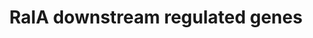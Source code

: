 ---
annotations:
- type: Pathway Ontology
  value: Ras family mediated signaling pathway
- type: Disease Ontology
  value: chronic myeloid leukemia
authors:
- Mkutmon
description: Downstream genes of RalA signaling pathways, including the Rac-family
  GTPase-activating protein RLIP (also known as RLIP76 and ralA binding protein 1
  (RALBP1)), CDC42(cell division cycle 42), RAC1 (ras-related C3 botulinum toxin substrate
  1), RAC2, RAC3, the Y-box transcription factor ZO-1-associated nucleic acidbinding
  protein (ZONAB, also known as cold shock domain protein A (CSDA)), and two subunits
  of the exocyst complex, SEC5 (also known as exocyst complex component 2 (EXOC2))
  and EXO84 (also known as EXOC8), which are involved in regulating cell proliferation,
  apoptosis and migration
last-edited: 2015-06-30
organisms:
- Bos taurus
redirect_from:
- /index.php/Pathway:WP3268
- /instance/WP3268
schema-jsonld:
- '@context': https://schema.org/
  '@id': https://wikipathways.github.io/pathways/WP3268.html
  '@type': Dataset
  creator:
    '@type': Organization
    name: WikiPathways
  description: Downstream genes of RalA signaling pathways, including the Rac-family
    GTPase-activating protein RLIP (also known as RLIP76 and ralA binding protein
    1 (RALBP1)), CDC42(cell division cycle 42), RAC1 (ras-related C3 botulinum toxin
    substrate 1), RAC2, RAC3, the Y-box transcription factor ZO-1-associated nucleic
    acidbinding protein (ZONAB, also known as cold shock domain protein A (CSDA)),
    and two subunits of the exocyst complex, SEC5 (also known as exocyst complex component
    2 (EXOC2)) and EXO84 (also known as EXOC8), which are involved in regulating cell
    proliferation, apoptosis and migration
  keywords:
  - RALA
  - RAC1
  - RALBP1
  - NRAS
  - RAC2
  - CSDA
  - HRAS
  - RAC3
  - EXOC8
  - CDC42
  - EXOC2
  - KRAS
  license: CC0
  name: RalA downstream regulated genes
seo: CreativeWork
title: RalA downstream regulated genes
wpid: WP3268
---